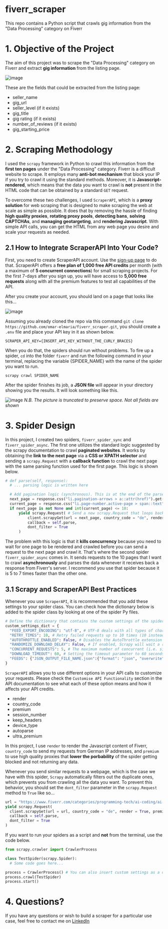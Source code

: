 # fiverr_scraper
This repo contains a Python script that crawls gig information from the "Data Processing" category on Fiverr

# 1. Objective of the Project
The aim of this project was to scrape the "Data Processing" category on Fiverr and extract **gig information** from the listing page.

![image](https://user-images.githubusercontent.com/98691360/198831106-e30af12c-5275-4740-81f9-8f22da3fbc6a.png)

These are the fields that could be extracted from the listing page:
- seller_name
- gig_url
- seller_level (if it exists)
- gig_title
- gig rating (if it exists)
- number_of_reviews (if it exists)
- gig_starting_price

# 2. Scraping Methodology
I used the ```scrapy``` framework in Python to crawl this information from the **first ten pages** under the "Data Processing" category. Fiverr is a difficult website to scrape. It employs many **anti-bot mechanism** that block your IP if you try to crawl it using the standard methods. Moreover, it is **Javascript-rendered**, which means that the data you want to crawl is **not** present in the HTML code that can be obtained by a standard ```GET``` request.

To overcome these two challenges, I used ```ScraperAPI```, which is a **proxy solution** for web scraping that is designed to make scraping the web at scale as simple as possible. It does that by removing the hassle of finding **high quality proxies**, **rotating proxy pools**, **detecting bans**, **solving CAPTCHAs**, and **managing geotargeting**, and **rendering Javascript**. With simple API calls, you can get the HTML from any web page you desire and scale your requests as needed.

## 2.1 How to Integrate ScraperAPI Into Your Code?
First, you need to create ScraperAPI account. Use the [sign-up page](https://dashboard.scraperapi.com/signup) to do that. ScraperAPI offers a **free plan of 1,000 free API credits** per month (with a maximum of **5 concurrent connections**) for small scraping projects. For the first 7-days after you sign up, you will have access to **5,000 free requests** along with all the premium features to test all capabilities of the API.

After you create your account, you should land on a page that looks like this...

![image](https://user-images.githubusercontent.com/98691360/198832083-12a3bc7e-d8a4-492e-bb61-2f3e93db98ed.png)

Assuming you already cloned the repo via this command ```git clone https://github.com/omar-elmaria/fiverr_scraper.git```, you should create a ```.env``` file and place your API key in it as shown below.
```
SCRAPER_API_KEY={INSERT_API_KEY_WITHOUT_THE_CURLY_BRACES}
```
When you do that, the spiders should run without problems. To fire up a spider, ```cd``` into the folder ```fiverr``` and run the following command in your terminal, replacing the variable {SPIDER_NAME} with the name of the spider you want to run.
```
scrapy crawl SPIDER_NAME
```
After the spider finishes its job, a **JSON file** will appear in your directory showing you the results. It will look something like this.

![image](https://user-images.githubusercontent.com/98691360/198832371-e699944c-ec8c-4dd2-87d9-fcc73309ee0f.png)
_N.B. The picture is truncated to preserve space. Not all fields are shown_

# 3. Spider Design
In this project, I created two spiders, ```fiverr_spider_sync``` and ```fiverr_spider_async```. The first one utilizes the standard logic suggested by the scrapy documentation to crawl **paginated websites**. It works by obtaining the **link to the next page** via a **CSS or XPATH selector** and sending a ```scrapy.Request``` with a **callback function** to crawl the next page with the same parsing function used for the first page. This logic is shown below.
```python
# def parse(self, response):
  # ... parsing logic is written here

  # Add pagination logic (synchronous). This is at the end of the parse function after the fields are yielded to a dictionary
  next_page = response.css("li.pagination-arrows > a::attr(href)").get() # Obtain the link to the next page
  current_page = response.css("li.page-number.active-page > span::text").get() # Obtain the current page number
  if next_page is not None and int(current_page) <= 10:
      yield scrapy.Request( # Send a new scrapy.Request that loops back to the parse function to crawl the same data on the next
          client.scrapyGet(url = next_page, country_code = "de", render = True),
          callback = self.parse,
          dont_filter = True
      )
```

The problem with this logic is that it **kills concurrency** because you need to wait for one page to be rendered and crawled before you can send a request to the next page and crawl it. That's where the second spider ```fiverr_spider_async``` comes in. It sends requests to the 10 pages that I want to crawl **asynchronously** and parses the data whenever it receives back a response from Fiverr's server. I recommend you use that spider because it is 5 to 7 times faster than the other one.

## 3.1 Scrapy and ScraperAPI Best Practices
Whenever you use ```ScraperAPI```, it is recommended that you add these settings to your spider class. You can check how the dictionary below is added to the spider class by looking at one of the spider Py files.
```python
# Define the dictionary that contains the custom settings of the spiders. This will be used in all other spiders
custom_settings_dict = {
  "FEED_EXPORT_ENCODING": "utf-8", # UTF-8 deals with all types of characters
  "RETRY_TIMES": 10, # Retry failed requests up to 10 times (10 instead of 3 because Fiverr is a hard site to scrape)
  "AUTOTHROTTLE_ENABLED": False, # Disables the AutoThrottle extension (recommended to be used with proxy services unless the website is tough to crawl)
  "RANDOMIZE_DOWNLOAD_DELAY": False, # If enabled, Scrapy will wait a random amount of time (between 0.5 * DOWNLOAD_DELAY and 1.5 * DOWNLOAD_DELAY) while fetching requests from the same website
  "CONCURRENT_REQUESTS": 5, # The maximum number of concurrent (i.e. simultaneous) requests that will be performed by the Scrapy downloader
  "DOWNLOAD_TIMEOUT": 60, # Setting the timeout parameter to 60 seconds as per the ScraperAPI documentation
  "FEEDS": {"JSON_OUTPUT_FILE_NAME.json":{"format": "json", "overwrite": True}} # Export to a JSON file with an overwrite functionality
}
```

```ScraperAPI``` allows you to use different options in your API calls to customize your requests. Please check the ```Customise API Functionality``` section in the API documentation to see what each of these option means and how it affects your API credits.
- render
- country_code
- premium
- session_number
- keep_headers
- device_type
- autoparse
- ultra_premium

In this project, I use ```render``` to render the Javascript content of Fiverr, ```country_code``` to send my requests from German IP addresses, and ```premium``` to use high quality proxies that **lower the porbability** of the spider getting blocked and not returning any data.

Whenever you send similar requests to a webpage, which is the case we have with this spider, ```Scrapy``` automatically filters out the duplicate ones, which prevents you from crawling all the data you want. To prevent this behavior, you should set the ```dont_filter``` parameter in the ```scrapy.Request``` method to ```True``` like so...
```python
url = "https://www.fiverr.com/categories/programming-tech/ai-coding/ai-integrations?source=category_tree"
yield scrapy.Request(
  client.scrapyGet(url = url, country_code = "de", render = True, premium = True),
  callback = self.parse,
  dont_filter = True
)
```

If you want to run your spiders as a script and **not** from the terminal, use the code below.
```python
from scrapy.crawler import CrawlerProcess

class TestSpider(scrapy.Spider):
  # Some code goes here...

process = CrawlerProcess() # You can also insert custom settings as a dictionary --> CrawlerProcess(settings={"CONCURRENT_REQUESTS": 5}) 
process.crawl(TestSpider)
process.start()
```

# 4. Questions?
If you have any questions or wish to build a scraper for a particular use case, feel free to contact me on [LinkedIn](https://www.linkedin.com/in/omar-elmaria/)
